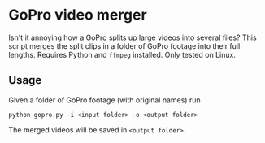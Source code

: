 # GoPro video merger

Isn't it annoying how a GoPro splits up large videos into several files? This script merges
the split clips in a folder of GoPro footage into their full lengths. Requires Python and `ffmpeg` installed. Only tested on Linux.

## Usage

Given a folder of GoPro footage (with original names) run

```
python gopro.py -i <input folder> -o <output folder>
```

The merged videos will be saved in `<output folder>`.
